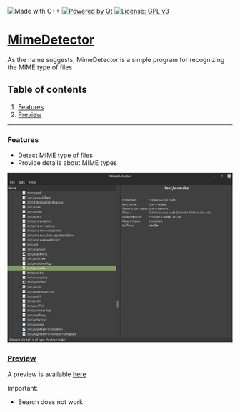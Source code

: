 ![Made with C++](https://forthebadge.com/images/badges/made-with-c-plus-plus.svg)
[![Powered by Qt](https://forthebadge.com/images/badges/powered-by-qt.svg)](https://qt.io)
[![License: GPL v3](https://img.shields.io/badge/License-GPLv3-blue.svg)](https://www.gnu.org/licenses/gpl-3.0)


# [MimeDetector](https://software-made-easy.github.io/MimeDetector/)

As the name suggests, MimeDetector is a simple program for recognizing the MIME type of files

## Table of contents

1. [Features](#features)
2. [Preview](#preview)

-------

### Features

- Detect MIME type of files
- Provide details about MIME types

![Example](https://github.com/software-made-easy/MimeDetector/raw/main/docs/images/Example.png)

### [Preview](https://software-made-easy.github.io/MimeDetector/mimedetector.html)

A preview is available [here](https://software-made-easy.github.io/MimeDetector/mimedetector.html)

Important:
- Search does not work

